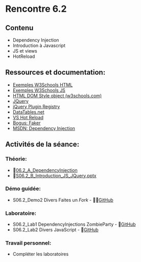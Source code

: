# Rencontre 6.2

## Contenu
- Dependency Injection
- Introduction à Javascript 
- JS et views
- HotReload 

## Ressources et documentation: 
- [Exemples W3Schools HTML](https://www.w3schools.com/js/js_examples.asp) 
- [Exemples W3Schools JS](https://htmlcheatsheet.com/js/) 
- [HTML DOM Style object (w3schools.com)](https://www.w3schools.com/jsref/dom_obj_style.asp) 
- [JQuery](https://api.jquery.com/)
- [jQuery Plugin Registry](https://plugins.jquery.com/)  
- [DataTables.net](https://datatables.net/)
- [VS Hot Reload](https://learn.microsoft.com/fr-ca/visualstudio/debugger/hot-reload?view=vs-2022)
- [Bogus: Faker](https://github.com/bchavez/Bogus)
- [MSDN: Dependency Injection](https://learn.microsoft.com/en-us/aspnet/core/fundamentals/dependency-injection?view=aspnetcore-6.0)
## Activités de la séance: 

### Théorie:  
- 🔗[06.2_A_DependencyInjection](https://cegepedouardmontpetit.sharepoint.com/:p:/r/sites/EDU-E23-420BW5EM-06139/Supports%20de%20cours/06.2_DI_Javascript/S06.2_A_DependencyInjection.pptx?d=w93da6f7f259848399471ad0ee3b0b817&csf=1&web=1&e=RCHRAL)
- 🔗[S06.2_B_Introduction_JS_JQuery.pptx](https://cegepedouardmontpetit.sharepoint.com/:p:/r/sites/EDU-E23-420BW5EM-06139/Supports%20de%20cours/06.2_DI_Javascript/S06.2_B_Javascript_Intro.pptx?d=wc64f796b36124de4be73fa93ae749469&csf=1&web=1&e=iybvCm)

### Démo guidée:
- S06.2_Demo2 Divers Faites un *Fork* - 🔗‍💥[GitHub](https://github.com/ProgWebTransFC/S06.2_Demo)

### Laboratoire: 
- S06.2_Lab1 DependencyInjections ZombieParty - 🔗[GitHub](https://github.com/ProgWebTransFC/S06.2_Lab1)
- S06.2_Lab2 Divers JavaScript - 🔗[GitHub](https://github.com/ProgWebTransFC/S06.2_Lab2)

### Travail personnel: 
- Compléter les laboratoires